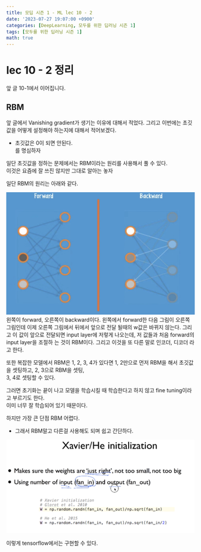 ```yaml
---
title: 모딥 시즌 1 - ML lec 10 - 2
date: '2023-07-27 19:07:00 +0900'
categories: [DeepLearning, 모두를 위한 딥러닝 시즌 1]
tags: [모두를 위한 딥러닝 시즌 1]
math: true
---
```


# lec 10 - 2 정리  
앞 글 10-1에서 이어집니다.

## RBM
앞 글에서 Vanishing gradient가 생기는 이유에 대해서 적었다. 
그리고 이번에는 초깃값을 어떻게 설정해야 하는지에 대해서 적어보겠다.    

- 초깃값은 0이 되면 안된다.  
를 명심하자

일단 초깃값을 정하는 문제에서는 RBM이라는 원리를 사용해서 풀 수 있다.  
이것은 요즘에 잘 쓰진 않지만 그대로 알아는 놓자  

일단 RBM의 원리는 아래와 같다.  

<img src="/assets/img/Modeep1/RBM.png">
왼쪽이 forward, 오른쪽이 backward이다.  
왼쪽에서 forward한 다음 그림이 오른쪽 그림인데 이제 오른쪽 그림에서 뒤에서 앞으로 전달 될때의 w값은 바뀌지 않는다.  
그리고 이 값이 앞으로 전달되면 input layer에 저렇게 나오는데, 저 값들과 처음 forward의 input layer을 조절하 는 것이 
RBM이다.   
그리고 이것을 또 다른 말로 인코더, 디코더 라고 한다.  

또한 복잡한 모델에서 RBM은 1, 2, 3, 4가 있다면 1, 2만으로 먼저 RBM을 해서 초깃값을 셋팅하고, 2, 3으로 RBM을 셋팅,  
3, 4로 셋팅할 수 있다.  

그러면 초기화는 끝이 나고 모델을 학습시킬 때 학습한다고 하지 않고 fine tuning이라고 부르기도 한다.  
이미 너무 잘 학습되어 있기 때문이다.  

하지만 가장 큰 단점 RBM 어렵다.  
- 그래서 RBM말고 다른걸 사용해도 되며 쉽고 간단하다.  
 
<img src="/assets/img/Modeep1/Xavier.png">

이렇게 tensorflow에서는 구현할 수 있다.  


